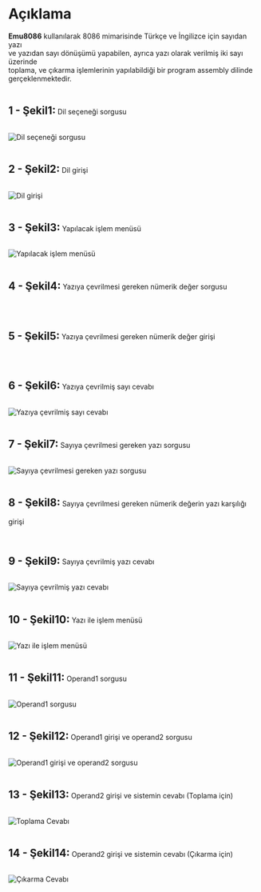 <h1> Açıklama </h1>
<p>
<strong>Emu8086</strong> kullanılarak 8086 mimarisinde Türkçe ve İngilizce için sayıdan yazı <br> ve yazıdan sayı dönüşümü yapabilen, ayrıca yazı olarak verilmiş iki sayı üzerinde<br> toplama, ve çıkarma işlemlerinin yapılabildiği bir program assembly dilinde gerçeklenmektedir. 
</p>
<p> <h2 style="display: inline-block;">1 - Şekil1:</h2> Dil seçeneği sorgusu </p>
<img src="images1/s1.png" alt="Dil seçeneği sorgusu" title="Dil seçeneği sorgusu">

<p> <h2 style="display: inline-block;">2 - Şekil2:</h2> Dil girişi </p>
<img src="images1/s2.png" alt="Dil girişi " title="Dil girişi ">


<p> <h2 style="display: inline-block;">3 - Şekil3:</h2> Yapılacak işlem menüsü </p>
<img src="images1/s3.png" alt="Yapılacak işlem menüsü" title="Yapılacak işlem menüsüu">


<p> <h2 style="display: inline-block;">4 - Şekil4:</h2> Yazıya çevrilmesi gereken nümerik değer sorgusu </p>
<img src="images1/s4.png" alt="" title="">


<p> <h2 style="display: inline-block;">5 - Şekil5:</h2>  Yazıya çevrilmesi gereken nümerik değer girişi </p>
<img src="images1/s5.png" alt="" title="">


<p> <h2 style="display: inline-block;">6 - Şekil6:</h2> Yazıya çevrilmiş sayı cevabı </p>
<img src="images1/s6.png" alt="Yazıya çevrilmiş sayı cevabı" title="Yazıya çevrilmiş sayı cevabı">


<p> <h2 style="display: inline-block;">7 - Şekil7:</h2> Sayıya çevrilmesi gereken yazı sorgusu </p>
<img src="images1/s7.png" alt="Sayıya çevrilmesi gereken yazı sorgusu" title="Sayıya çevrilmesi gereken yazı sorgusu">


<p> <h2 style="display: inline-block;">8 - Şekil8:</h2> Sayıya çevrilmesi gereken nümerik değerin yazı karşılığı girişi </p>
<img src="images1/s8.png" alt="" title="">


<p> <h2 style="display: inline-block;">9 - Şekil9:</h2> Sayıya çevrilmiş yazı cevabı </p>
<img src="images1/s9.png" alt="Sayıya çevrilmiş yazı cevabı" title="Sayıya çevrilmiş yazı cevabıSayıya çevrilmiş yazı cevabı">


<p> <h2 style="display: inline-block;">10 - Şekil10:</h2> Yazı ile işlem menüsü </p>
<img src="images1/s10.png" alt="Yazı ile işlem menüsü" title="Yazı ile işlem menüsü">


<p> <h2 style="display: inline-block;">11 - Şekil11:</h2> Operand1 sorgusu </p>
<img src="images1/s11.png" alt="Operand1 sorgusu" title="Operand1 sorgusu">


<p> <h2 style="display: inline-block;">12 - Şekil12:</h2> Operand1 girişi ve operand2 sorgusu </p>
<img src="images1/s12.png" alt="Operand1 girişi ve operand2 sorgusu" title="Operand1 girişi ve operand2 sorgusu">


<p> <h2 style="display: inline-block;">13 - Şekil13:</h2> Operand2 girişi ve sistemin cevabı (Toplama için) </p>
<img src="images1/s13.png" alt="Toplama Cevabı" title="Toplama Cevabı">

<p> <h2 style="display: inline-block;">14 - Şekil14:</h2> Operand2 girişi ve sistemin cevabı (Çıkarma için) </p>
<img src="images1/s14.png" alt="Çıkarma Cevabı" title="Çıkarma Cevabı">

